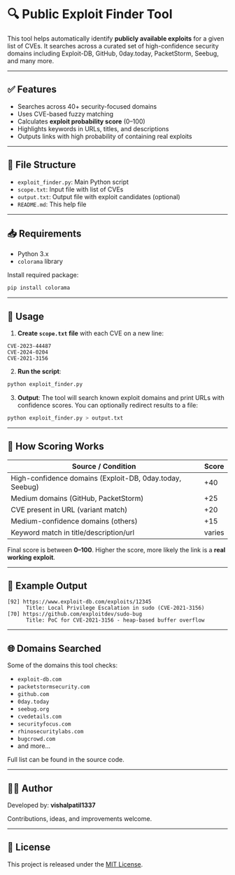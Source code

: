 # 🔍 Public Exploit Finder Tool

This tool helps automatically identify **publicly available exploits** for a given list of CVEs. It searches across a curated set of high-confidence security domains including Exploit-DB, GitHub, 0day.today, PacketStorm, Seebug, and many more.

---

## ✅ Features

- Searches across 40+ security-focused domains
- Uses CVE-based fuzzy matching
- Calculates **exploit probability score** (0–100)
- Highlights keywords in URLs, titles, and descriptions
- Outputs links with high probability of containing real exploits

---

## 📂 File Structure

- `exploit_finder.py`: Main Python script
- `scope.txt`: Input file with list of CVEs
- `output.txt`: Output file with exploit candidates (optional)
- `README.md`: This help file

---

## 📥 Requirements

- Python 3.x
- `colorama` library

Install required package:

```bash
pip install colorama
```

---

## 🧾 Usage

1. **Create `scope.txt` file** with each CVE on a new line:

```
CVE-2023-44487
CVE-2024-0204
CVE-2021-3156
```

2. **Run the script**:

```bash
python exploit_finder.py
```

3. **Output**: The tool will search known exploit domains and print URLs with confidence scores. You can optionally redirect results to a file:

```bash
python exploit_finder.py > output.txt
```

---

## 🧠 How Scoring Works

| Source / Condition                        | Score |
|------------------------------------------|-------|
| High-confidence domains (Exploit-DB, 0day.today, Seebug) | +40  |
| Medium domains (GitHub, PacketStorm)     | +25   |
| CVE present in URL (variant match)       | +20   |
| Medium-confidence domains (others)       | +15   |
| Keyword match in title/description/url   | varies|

Final score is between **0–100**. Higher the score, more likely the link is a **real working exploit**.

---

## 🔐 Example Output

```
[92] https://www.exploit-db.com/exploits/12345
      Title: Local Privilege Escalation in sudo (CVE-2021-3156)
[70] https://github.com/exploitdev/sudo-bug
      Title: PoC for CVE-2021-3156 - heap-based buffer overflow
```

---

## 🌐 Domains Searched

Some of the domains this tool checks:

- `exploit-db.com`
- `packetstormsecurity.com`
- `github.com`
- `0day.today`
- `seebug.org`
- `cvedetails.com`
- `securityfocus.com`
- `rhinosecuritylabs.com`
- `bugcrowd.com`
- and more...

Full list can be found in the source code.

---

## 👨‍💻 Author

Developed by: **vishalpatil1337**

Contributions, ideas, and improvements welcome.

---

## 📜 License

This project is released under the [MIT License](https://opensource.org/licenses/MIT).

